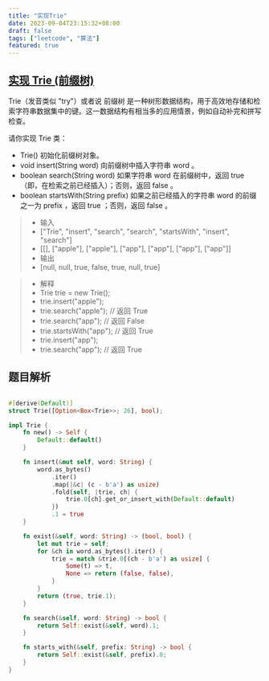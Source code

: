 ```yaml
---
title: "实现Trie"
date: 2023-09-04T23:15:32+08:00
draft: false
tags: ["leetcode", "算法"]
featured: true
---
```


## [实现 Trie (前缀树)](https://leetcode.cn/problems/implement-trie-prefix-tree/)

Trie（发音类似 "try"）或者说 前缀树 是一种树形数据结构，用于高效地存储和检索字符串数据集中的键。这一数据结构有相当多的应用情景，例如自动补完和拼写检查。

请你实现 Trie 类：

- Trie() 初始化前缀树对象。
- void insert(String word) 向前缀树中插入字符串 word 。
- boolean search(String word) 如果字符串 word 在前缀树中，返回 true（即，在检索之前已经插入）；否则，返回 false 。
- boolean startsWith(String prefix) 如果之前已经插入的字符串 word 的前缀之一为 prefix ，返回 true ；否则，返回 false 。


>- 输入
>- ["Trie", "insert", "search", "search", "startsWith", "insert", "search"]
>- [[], ["apple"], ["apple"], ["app"], ["app"], ["app"], ["app"]]
>- 输出
>- [null, null, true, false, true, null, true]

>- 解释
>- Trie trie = new Trie();
>- trie.insert("apple");
>- trie.search("apple");   // 返回 True
>- trie.search("app");     // 返回 False
>- trie.startsWith("app"); // 返回 True
>- trie.insert("app");
>- trie.search("app");     // 返回 True


## 题目解析

```rust

#[derive(Default)]
struct Trie([Option<Box<Trie>>; 26], bool);

impl Trie {
    fn new() -> Self {
        Default::default()
    }

    fn insert(&mut self, word: String) {
        word.as_bytes()
            .iter()
            .map(|&c| (c - b'a') as usize)
            .fold(self, |trie, ch| {
                trie.0[ch].get_or_insert_with(Default::default)
            })
            .1 = true
    }

    fn exist(&self, word: String) -> (bool, bool) {
        let mut trie = self;
        for &ch in word.as_bytes().iter() {
            trie = match &trie.0[(ch - b'a') as usize] {
                Some(t) => t,
                None => return (false, false),
            }
        }
        return (true, trie.1);
    }

    fn search(&self, word: String) -> bool {
        return Self::exist(&self, word).1;
    }

    fn starts_with(&self, prefix: String) -> bool {
        return Self::exist(&self, prefix).0;
    }
}

```


